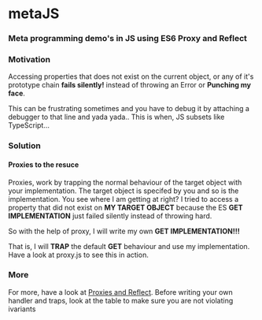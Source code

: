 # metaJS

<h3>Meta programming demo's in JS using ES6 Proxy and Reflect</h3>

<h3>Motivation</h3>
  <p>Accessing properties that does not exist on the current object, or any of it's prototype
     chain <b>fails silently!</b> instead of throwing an Error or <b>Punching my face</b>.</p>
  <p>This can be frustrating sometimes and you have to debug it by attaching a debugger to that line and yada yada..
  This is when, JS subsets like TypeScript...
  </p>

<h3>Solution</h3>
  <h4>Proxies to the resuce</h4>
  <p>Proxies, work by trapping the normal behaviour of the target object with your implementation. The target object is specifed by you and so is the implementation. You see where I am getting at right? I tried to access
  a property that did not exist on <b>MY TARGET OBJECT</b> because the ES <b>GET IMPLEMENTATION</b> just failed silently instead of throwing hard.</p>
  <p>So with the help of proxy, I will write my own <b>GET IMPLEMENTATION!!!</b></p>
  <p>That is, I will <b>TRAP</b> the default <b>GET</b> behaviour and use my implementation. Have a look at proxy.js to see this in action.</p>

 <h3>More</h3>
 <p> For more, have a look at <a href="https://developer.mozilla.org/en-US/docs/Web/JavaScript/Guide/Meta_programming">Proxies and Reflect</a>. Before writing your own handler and traps, look at the table to make sure you are not violating ivariants</p>

